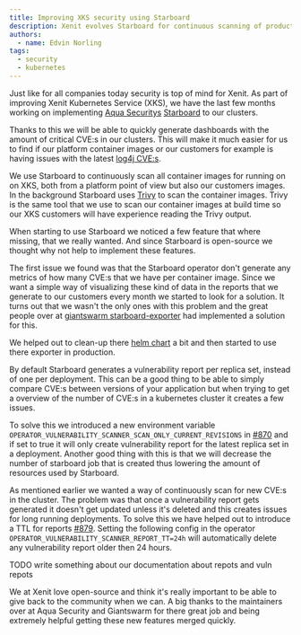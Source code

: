 ```yaml
---
title: Improving XKS security using Starboard
description: Xenit evolves Starboard for continuous scanning of production workloads.
authors:
  - name: Edvin Norling
tags:
  - security
  - kubernetes
---
```


Just like for all companies today security is top of mind for Xenit.
As part of improving Xenit Kubernetes Service (XKS), we have the last few months working on implementing [Aqua Securitys](https://www.aquasec.com/) [Starboard](https://github.com/aquasecurity/starboard) to our clusters.

Thanks to this we will be able to quickly generate dashboards with the amount of critical CVE:s in our clusters. This will make it much easier for us to find if our platform container images or our customers for example is
having issues with the latest [log4j CVE:s](https://nvd.nist.gov/vuln/detail/CVE-2021-44228).

We use Starboard to continuously scan all container images for running on on XKS, both from a platform point of view but also our customers images.
In the background Starboard uses [Trivy](https://github.com/aquasecurity/trivy/) to scan the container images. Trivy is the same tool that we use to scan our container images at build time so our XKS customers will have experience reading the Trivy output.

<!-- truncate -->

When starting to use Starboard we noticed a few feature that where missing, that we really wanted. And since Starboard is open-source we thought why not help to implement these features.

The first issue we found was that the Starboard operator don't generate any metrics of how many CVE:s that we have per container image.
Since we want a simple way of visualizing these kind of data in the reports that we generate to our customers every month we started to look for a solution.
It turns out that we wasn't the only ones with this problem and the great people over at [giantswarm starboard-exporter](https://github.com/giantswarm/starboard-exporter) had implemented a solution for this.

We helped out to clean-up there [helm chart](https://github.com/giantswarm/starboard-exporter/pull/27) a bit and then started to use there exporter in production.

By default Starboard generates a vulnerability report per replica set, instead of one per deployment. This can be a good thing to be able to simply compare CVE:s between versions of your application but when trying to get a overview
of the number of CVE:s in a kubernetes cluster it creates a few issues.

To solve this we introduced a new environment variable `OPERATOR_VULNERABILITY_SCANNER_SCAN_ONLY_CURRENT_REVISIONS` in [#870](https://github.com/aquasecurity/starboard/pull/870) and if set to true it will only create vulnerability report for the latest replica set in a deployment.
Another good thing with this is that we will decrease the number of starboard job that is created thus lowering the amount of resources used by Starboard.

As mentioned earlier we wanted a way of continuously scan for new CVE:s in the cluster.
The problem was that once a vulnerability report gets generated it doesn't get updated unless it's deleted and this creates issues for long running deployments.
To solve this we have helped out to introduce a TTL for reports [#879](https://github.com/aquasecurity/starboard/pull/879).
Setting the following config in the operator `OPERATOR_VULNERABILITY_SCANNER_REPORT_TT=24h` will automatically delete any vulnerability report older then 24 hours.

TODO write something about our documentation about repots and vuln repots

We at Xenit love open-source and think it's really important to be able to give back to the community when we can.
A big thanks to the maintainers over at Aqua Security and Giantswarm for there great job and being extremely helpful getting these new features merged quickly.
